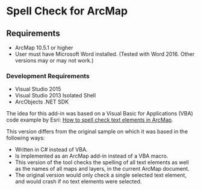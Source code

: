 Spell Check for ArcMap
======================

Requirements
------------

* ArcMap 10.5.1 or higher
* User must have Microsoft Word installed. (Tested with Word 2016. Other versions may or may not work.)

### Development Requirements ###

* Visual Studio 2015
* Visual Studio 2013 Isolated Shell
* ArcObjects .NET SDK

The idea for this add-in was based on a Visual Basic for Applications (VBA) code example by Esri: [How to spell check text elements in ArcMap].

This version differs from the original sample on which it was based in the following ways:

* Written in C# instead of VBA.
* Is implemented as an ArcMap add-in instead of a VBA macro.
* This version of the tool checks the spelling of all text elements as well as the names of all maps and layers, in the current ArcMap document.
* The original version would only check a single selected text element, and would crash if no text elements were selected.

[How to spell check text elements in ArcMap]:http://help.arcgis.com/en/sdk/10.0/vba_desktop/conceptualhelp/index.html#//0001000000qt000000
